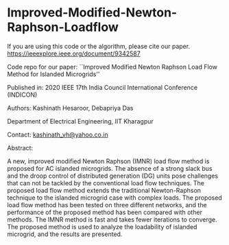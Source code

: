 # Improved-Modified-Newton-Raphson-Loadflow

If you are using this code or the algorithm, please cite our paper. https://ieeexplore.ieee.org/document/9342587

Code repo for our paper: ``Improved Modified Newton Raphson Load Flow Method for Islanded Microgrids''

Published in: 2020 IEEE 17th India Council International Conference (INDICON)

Authors: Kashinath Hesaroor, Debapriya Das

Department of Electrical Engineering, IIT Kharagpur

Contact: kashinath_vh@yahoo.co.in

Abstract:
  
  A new, improved modified Newton Raphson (IMNR) load flow method is proposed for AC islanded microgrids. The absence of a strong slack bus and the droop control of distributed generation (DG) units pose challenges that can not be tackled by the conventional load flow techniques. The proposed load flow method extends the traditional Newton-Raphson technique to the islanded microgrid case with complex loads. The proposed load flow method has been tested on three different networks, and the performance of the proposed method has been compared with other methods. The IMNR method is fast and takes fewer iterations to converge. The proposed method is used to analyze the loadability of islanded microgrid, and the results are presented.
